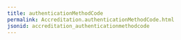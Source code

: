 ```yaml
---
title: authenticationMethodCode
permalink: Accreditation.authenticationMethodCode.html
jsonid: accreditation_authenticationmethodcode
---
```

